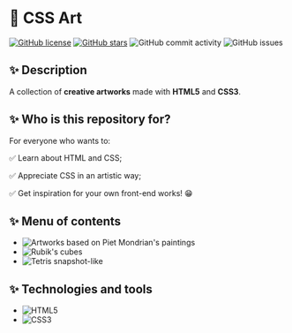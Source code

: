 # 🎨 CSS Art

[![GitHub license](https://img.shields.io/github/license/bugahontas/css-art?style=for-the-badge)](https://github.com/bugahontas/css-art/blob/main/LICENSE) [![GitHub stars](https://img.shields.io/github/stars/bugahontas/css-art?style=for-the-badge)](https://github.com/bugahontas/css-art/stargazers) ![GitHub commit activity](https://img.shields.io/github/commit-activity/m/bugahontas/css-art?style=for-the-badge) ![GitHub issues](https://img.shields.io/github/issues/bugahontas/css-art?style=for-the-badge)

## ✨ Description

A collection of **creative artworks** made with **HTML5** and **CSS3**.

## ✨ Who is this repository for?

For everyone who wants to:

✅ Learn about HTML and CSS;

✅ Appreciate CSS in an artistic way;

✅ Get inspiration for your own front-end works! 😁

## ✨ Menu of contents
- ![Artworks based on Piet Mondrian's paintings](https://github.com/bugahontas/css-art/tree/main/piet-mondrian)
- ![Rubik's cubes](https://github.com/bugahontas/css-art/tree/main/rubik's-cubes)
- ![Tetris snapshot-like](https://github.com/bugahontas/css-art/tree/main/tetris) 

## ✨ Technologies and tools
- ![HTML5](https://dev.w3.org/html5/html-author/)
- ![CSS3](https://www.w3.org/Style/CSS/)
